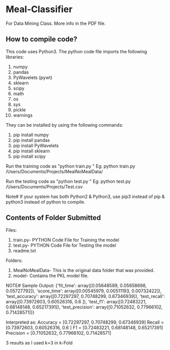 # Meal-Classifier
For Data Mining Class. More info in the PDF file.


How to compile code?
--------------------
This code uses Python3. The python code file imports the following libraries:
1. numpy
2. pandas
3. PyWavelets (pywt)
4. sklearn
5. scipy
6. math
7. os
8. sys
9. pickle
10. warnings


They can be installed by using the following commands:
1. pip install numpy
2. pip install pandas
3. pip install PyWavelets
4. pip install sklearn
5. pip install scipy


Run the training code as "python train.py <Path-to-DataFolder>"
Eg: python train.py /Users/Documents/Projects/MealNoMealData/

Run the testing code as "python test.py <Path-to-CSVFile>"
Eg: python test.py /Users/Documents/Projects/Test.csv

Note# If your system has both Python2 & Python3, use pip3 instead of pip & python3 instead of python to compile.


Contents of Folder Submitted
-----------------------------

Files: 
1. train.py- PYTHON Code File for Training the model
2. test.py- PYTHON Code File for Testing the model
3. readme.txt

Folders:
1. MealNoMealData- This is the original data folder that was provided.
2. model- Contains the PKL model file.


NOTE# 
Sample Output:
{'fit_time': array([0.05648589, 0.05658698, 0.05727792]), 'score_time': array([0.00545979, 0.00511193, 0.00732422]), 'test_accuracy': array([0.72297297, 0.70748299, 0.67346939]), 'test_recall': array([0.73972603, 0.60526316, 0.6       ]), 'test_f1': array([0.72483221, 0.68148148, 0.65217391]), 'test_precision': array([0.71052632, 0.77966102, 0.71428571])}

Interpreted as:
Accuracy = [0.72297297, 0.70748299, 0.67346939]
Recall = [0.73972603, 0.60526316, 0.6       ]
F1 = [0.72483221, 0.68148148, 0.65217391]
Precision = [0.71052632, 0.77966102, 0.71428571]

3 results as I used k=3 in k-Fold
